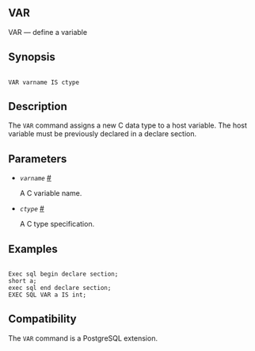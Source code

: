 ## VAR

VAR — define a variable

## Synopsis

```

VAR varname IS ctype
```

## Description

The `VAR` command assigns a new C data type to a host variable. The host variable must be previously declared in a declare section.

## Parameters

* *`varname`* [#](#ECPG-SQL-VAR-VARNAME)

    A C variable name.

* *`ctype`* [#](#ECPG-SQL-VAR-CTYPE)

    A C type specification.

## Examples

```

Exec sql begin declare section;
short a;
exec sql end declare section;
EXEC SQL VAR a IS int;
```

## Compatibility

The `VAR` command is a PostgreSQL extension.